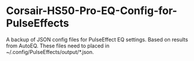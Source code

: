 # Corsair-HS50-Pro-EQ-Config-for-PulseEffects
A backup of JSON config files for PulseEffect EQ settings. Based on results from AutoEQ. These files need to placed in ~/.config/PulseEffects/output/*.json.
